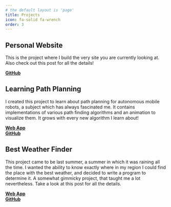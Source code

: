 ```yaml
---
# the default layout is 'page'
title: Projects
icon: fa-solid fa-wrench
order: 3
---
```


## <i class="fa-solid fa-wifi"></i> Personal Website

This is the project where I build the very site you are currently looking at. Also check out <a href="{% post_url 24-05-28-website %}" style="text-decoration: none; color: inherit;">this</a> post for all the details!

[<i class="fa-brands fa-github"></i> **GitHub**](https://github.com/LLKE/LLKE.github.io)

## <i class="fa-solid fa-road"></i> Learning Path Planning

I created this project to learn about path planning for autonomous mobile robots, a subject which has always fascinated me. 
It contains implementations of various path finding algorithms and an animation to visualize them. It grows with every new algorithm I learn about!

[<i class="fa-solid fa-globe"></i> **Web App**](https://path-planning-visualizer.streamlit.app/)  
[<i class="fa-brands fa-github"></i> **GitHub**](https://github.com/LLKE/learning-path-planning)

## <i class="fa-solid fa-sun"></i> Best Weather Finder

This project came to be last summer, a summer in which it was raining all the time. I wanted the ability to know exactly where in my region I could find
the place with the best weather, and decided to write a program to determine it. A somewhat gimmicky project, that taught me a lot nevertheless. Take a look at
 <a href="{% post_url 24-07-30-bwf %}" style="text-decoration: none; color: inherit;">this</a> post for all the details.

[<i class="fa-solid fa-globe"></i> **Web App**](https://best-weather-finder.streamlit.app/)  
[<i class="fa-brands fa-github"></i> **GitHub**](https://github.com/LLKE/best-weather-finder)
